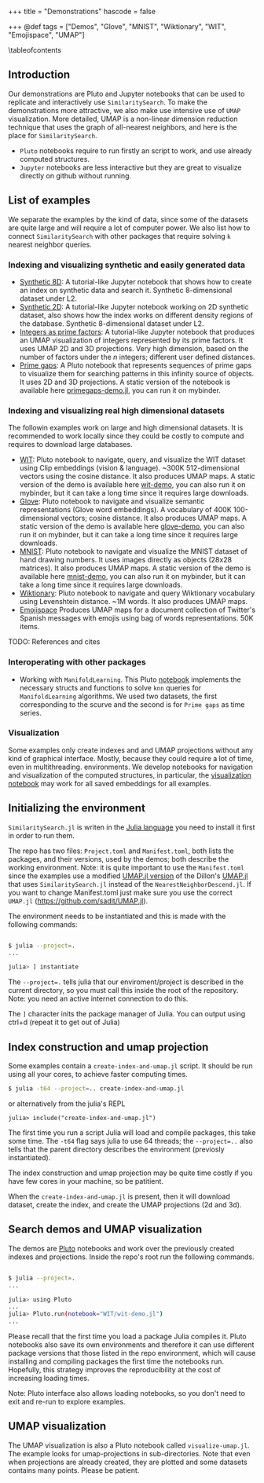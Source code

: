+++
title = "Demonstrations"
hascode = false

+++
@def tags = ["Demos", "Glove", "MNIST", "Wiktionary", "WIT", "Emojispace", "UMAP"]

\tableofcontents

## Introduction

Our demonstrations are Pluto and Jupyter notebooks that can be used to replicate and interactively use `SimilaritySearch`.
To make the demonstrations more attractive, we also make use intensive use of `UMAP` visualization.
More detailed, UMAP is a non-linear dimension reduction technique that uses the graph of all-nearest neighbors,
and here is the place for `SimilaritySearch`.

- `Pluto` notebooks require to run firstly an script to work, and use already computed structures.
- `Jupyter` notebooks are less interactive but they are great to visualize directly on github without running.


## List of examples
We separate the examples by the kind of data, since some of the datasets are quite large and will require a lot of computer power. We also list how to connect `SimilaritySearch` with other packages that require solving `k` nearest neighbor queries.

### Indexing and visualizing synthetic and easily generated data 

- [Synthetic 8D](https://github.com/sadit/SimilaritySearchDemos/blob/main/synthetic/random-dataset.ipynb): A tutorial-like Jupyter notebook that shows how to create an index on synthetic data and search it. Synthetic 8-dimensional dataset under L2.
- [Synthetic 2D](https://github.com/sadit/SimilaritySearchDemos/blob/main/synthetic/2d.ipynb): A tutorial-like Jupyter notebook working on 2D synthetic dataset, also shows how the index works on different density regions of the database. Synthetic 8-dimensional dataset under L2.
- [Integers as prime factors](https://github.com/sadit/SimilaritySearchDemos/blob/main/primes/primes-umap.ipynb): A tutorial-like Jupyter notebook that produces an UMAP visualization of integers represented by its prime factors. It uses UMAP 2D and 3D projections. Very high dimension, based on the number of factors under the $n$ integers; different user defined distances.
- [Prime gaps](https://github.com/sadit/SimilaritySearchDemos/blob/main/primes/): A Pluto notebook that represents sequences of prime gaps to visualize them for searching patterns in this infinity source of objects. It uses 2D and 3D projections. A static version of the notebook is available here [primegaps-demo.jl](/demos-pluto/primegaps-demo.jl/), you can run it on mybinder.

### Indexing and visualizing real high dimensional datasets

The followin examples work on large and high dimensional datasets. It is recommended to work locally since they could be costly to compute and requires to download large databases.

- [WIT](https://github.com/sadit/SimilaritySearchDemos/tree/main/WIT/): Pluto notebook to navigate, query, and visualize the WIT dataset using Clip embeddings (vision \& language). ~300K 512-dimensional vectors using the cosine distance. It also produces UMAP maps. A static version of the demo is available here [wit-demo](/demos-pluto/wit-demo.jl/), you can also run it on mybinder, but it can take a long time since it requires large downloads.
- [Glove](https://github.com/sadit/SimilaritySearchDemos/tree/main/Glove/): Pluto notebook to navigate and visualize semantic representations (Glove word embeddings). A vocabulary of 400K 100-dimensional vectors; cosine distance. It also produces UMAP maps. A static version of the demo is available here [glove-demo](/demos-pluto/glove-demo.jl/), you can also run it on mybinder, but it can take a long time since it requires large downloads.
- [MNIST](https://github.com/sadit/SimilaritySearchDemos/tree/main/MNIST/): Pluto notebook to navigate and visualize the MNIST dataset of hand drawing numbers. It uses images directly as objects (28x28 matrices). It also produces UMAP maps. A static version of the demo is available here [mnist-demo](/demos-pluto/mnist-demo.jl/), you can also run it on mybinder, but it can take a long time since it requires large downloads. 
- [Wiktionary](https://github.com/sadit/SimilaritySearchDemos/tree/main/wiktionary/): Pluto notebook to navigate and query Wiktionary vocabulary using Levenshtein distance. ~1M words. It also produces UMAP maps.
- [Emojispace](https://github.com/sadit/SimilaritySearchDemos/tree/main/emojispace/) Produces UMAP maps for a document collection of Twitter's Spanish messages with emojis using bag of words representations. 50K items.

TODO: References and cites
### Interoperating with other packages
- Working with `ManifoldLearning`. This Pluto [notebook](/demos-pluto/primegaps-manifoldlearning.jl/) implements the necessary structs and functions to solve `knn` queries for `ManifoldLearning` algorithms. We used two datasets, the first corresponding to the scurve and the second is for `Prime gaps` as time series. 

### Visualization

Some examples only create indexes and and UMAP projections without any kind of graphical interface. Mostly, because they could require a lot of time, even in multithreading. environments. We develop notebooks for navigation and visualization of the computed structures, in particular, the [visualization notebook](https://github.com/sadit/SimilaritySearchDemos/blob/main/visualize-umap.jl) may work for all saved embeddings for all examples. 


## Initializing the environment
`SimilaritySearch.jl` is writen in the [Julia language](https://julialang.org/) you need to install it first in order to run them.

The repo has two files: `Project.toml` and `Manifest.toml`, both lists the packages, and their versions, used by the demos; both describe the working environment. Note: it is quite important to use the `Manifest.toml` since the examples use a modified [UMAP.jl version](https://github.com/sadit/UMAP.jl) of the Dillon's [UMAP.jl](https://github.com/dillondaudert/UMAP.jl) that uses `SimilaritySearch.jl` instead of the `NearestNeighborDescend.jl`. If you want to change Manifest.toml just make sure you use the correct `UMAP.jl` (https://github.com/sadit/UMAP.jl).

The environment needs to be instantiated and this is made with the following commands:

```bash

$ julia --project=.
...

julia> ] instantiate
```

The `--project=.` tells julia that our enviroment/project is described in the current directory, so you must call this inside the root of the repository. Note: you need an active internet connection to do this.

The `]` character inits the package manager of Julia. You can output using ctrl+d (repeat it to get out of Julia)


## Index construction and umap projection
Some examples contain a `create-index-and-umap.jl` script. It should be run using all your cores, to achieve faster computing times.


```bash 
$ julia -t64 --project=.. create-index-and-umap.jl
```
or alternatively from the julia's REPL

```
julia> include("create-index-and-umap.jl")
```

The first time you run a script Julia will load and compile packages, this take some time.
The `-t64` flag says julia to use 64 threads; the `--project=..` also tells that the parent directory describes the environment (previosly instantiated).

The index construction and umap projection may be quite time costly if you have few cores in your machine, so be patitient.

When the `create-index-and-umap.jl` is present, then it will download dataset, create the index, and create the UMAP projections (2d and 3d). 
## Search demos and UMAP visualization
The demos are [Pluto](https://github.com/fonsp/Pluto.jl) notebooks and work over the previously created indexes and projections. Inside the repo's root run the following commands.

```bash

$ julia --project=.
...

julia> using Pluto
...
julia> Pluto.run(notebook="WIT/wit-demo.jl")
...
```

Please recall that the first time you load a package Julia compiles it. Pluto notebooks also save its own environments and therefore it can use different package versions that those listed in the repo environment, which will cause installing and compiling packages the first time the notebooks run. Hopefully, this strategy improves the reproducibility at the cost of increasing loading times.

Note: Pluto interface also allows loading notebooks, so you don't need to exit and re-run to explore examples.

## UMAP visualization
The UMAP visualization is also a Pluto notebook called `visualize-umap.jl`. The example looks for umap-projections in sub-directories. Note that even when projections are already created, they are plotted and some datasets contains many points. Please be patient.
